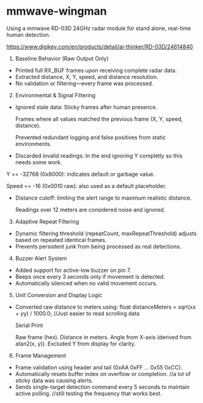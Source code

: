 # mmwave-wingman
Using a mmwave RD-03D 24GHz radar module for stand alone, real-time human detection. 


https://www.digikey.com/en/products/detail/ai-thinker/RD-03D/24614840


1. Baseline Behavior (Raw Output Only)
- Printed full RX_BUF frames upon receiving complete radar data.
- Extracted distance, X, Y, speed, and distance resolution.
- No validation or filtering—every frame was processed.

2. Environmental & Signal Filtering
- Ignored stale data: Sticky frames after human presence. 

  Frames where all values matched the previous frame (X, Y, speed, distance).

  Prevented redundant logging and false positives from static environments.

- Discarded invalid readings: In the end ignoring Y completly so this needs some work. 

 Y == -32768 (0x8000): indicates default or garbage value.

 Speed == -16 (0x0010 raw): also used as a default placeholder.

- Distance cutoff: limiting the alert range to maximum realistic distance. 

  Readings over 12 meters are considered noise and ignored. 

3. Adaptive Repeat Filtering
- Dynamic filtering threshold (repeatCount, maxRepeatThreshold) adjusts based on repeated identical frames.
- Prevents persistent junk from being processed as real detections.

4. Buzzer Alert System
- Added support for active-low buzzer on pin 7.
- Beeps once every 3 seconds only if movement is detected.
- Automatically silenced when no valid movement occurs.

5. Unit Conversion and Display Logic
- Converted raw distance to meters using:
  float distanceMeters = sqrt(x*x + y*y) / 1000.0; //Just easier to read scrolling data

    Serial Print

  Raw frame (hex).
  Distance in meters.
  Angle from X-axis (derived from atan2(x, y)).
  Excluded Y from display for clarity.

6. Frame Management
- Frame validation using header and tail (0xAA 0xFF ... 0x55 0xCC).
- Automatically resets buffer index on overflow or completion.  //a lot of sticky data was causing alerts.
- Sends single-target detection command every 5 seconds to maintain active polling. //still testing the frequency that works best.

